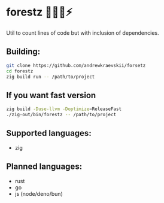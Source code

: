 # forestz 🌳🌲🌿⚡

Util to count lines of code but with inclusion of dependencies.

## Building:

```sh
git clone https://github.com/andrewkraevskii/forsetz
cd forestz
zig build run -- /path/to/project
```

## If you want fast version
```sh
zig build -Duse-llvm -Doptimize=ReleaseFast
./zig-out/bin/forestz -- /path/to/project
```



## Supported languages:
- zig

## Planned languages:
- rust
- go
- js (node/deno/bun)
